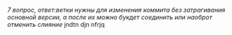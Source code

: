 *7 вопрос, ответ:ветки нужны для изменения коммита без затрагивания основной версии, а после их можно букдет соединить или наоброт отменить слияние*
jndtn djn nfrjq